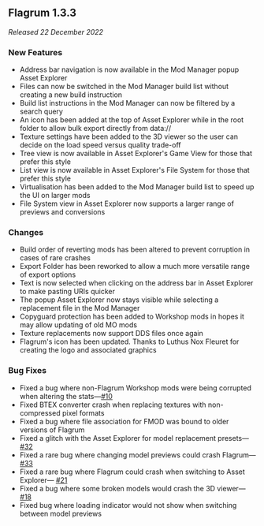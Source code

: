 ## Flagrum 1.3.3

_Released 22 December 2022_

### New Features

- Address bar navigation is now available in the Mod Manager popup Asset Explorer
- Files can now be switched in the Mod Manager build list without creating a new build instruction
- Build list instructions in the Mod Manager can now be filtered by a search query
- An icon has been added at the top of Asset Explorer while in the root folder to allow bulk export directly from data://
- Texture settings have been added to the 3D viewer so the user can decide on the load speed versus quality trade-off
- Tree view is now available in Asset Explorer's Game View for those that prefer this style
- List view is now available in Asset Explorer's File System for those that prefer this style
- Virtualisation has been added to the Mod Manager build list to speed up the UI on larger mods
- File System view in Asset Explorer now supports a larger range of previews and conversions

### Changes

- Build order of reverting mods has been altered to prevent corruption in cases of rare crashes
- Export Folder has been reworked to allow a much more versatile range of export options
- Text is now selected when clicking on the address bar in Asset Explorer to make pasting URIs quicker
- The popup Asset Explorer now stays visible while selecting a replacement file in the Mod Manager
- Copyguard protection has been added to Workshop mods in hopes it may allow updating of old MO mods
- Texture replacements now support DDS files once again
- Flagrum's icon has been updated. Thanks to Luthus Nox Fleuret for creating the logo and associated graphics

### Bug Fixes

- Fixed a bug where non-Flagrum Workshop mods were being corrupted when altering the stats—[#10](https://github.com/Kizari/Flagrum/issues/10)
- Fixed BTEX converter crash when replacing textures with non-compressed pixel formats
- Fixed a bug where file association for FMOD was bound to older versions of Flagrum
- Fixed a glitch with the Asset Explorer for model replacement presets— [#32](https://github.com/Kizari/Flagrum/issues/32)
- Fixed a rare bug where changing model previews could crash Flagrum— [#33](https://github.com/Kizari/Flagrum/issues/33)
- Fixed a rare bug where Flagrum could crash when switching to Asset Explorer— [#21](https://github.com/Kizari/Flagrum/issues/21)
- Fixed a bug where some broken models would crash the 3D viewer— [#18](https://github.com/Kizari/Flagrum/issues/18)
- Fixed bug where loading indicator would not show when switching between model previews
